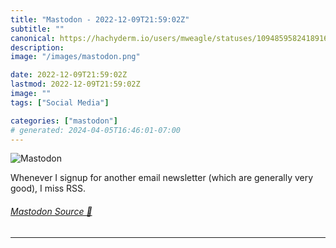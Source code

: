 ```yaml
---
title: "Mastodon - 2022-12-09T21:59:02Z"
subtitle: ""
canonical: https://hachyderm.io/users/mweagle/statuses/109485958241891637
description:
image: "/images/mastodon.png"

date: 2022-12-09T21:59:02Z
lastmod: 2022-12-09T21:59:02Z
image: ""
tags: ["Social Media"]

categories: ["mastodon"]
# generated: 2024-04-05T16:46:01-07:00
---
```

![Mastodon](/images/mastodon.png)

<p>Whenever I signup for another email newsletter (which are generally very good), I miss RSS.</p>


###### [Mastodon Source 🐘](https://hachyderm.io/@mweagle/109485958241891637)

___
